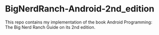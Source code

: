 # BigNerdRanch-Android-2nd_edition
This repo contains my implementation of the book Android Programming: The Big Nerd Ranch Guide on its 2nd edition.
